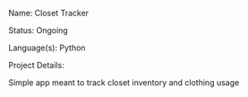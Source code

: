 Name: Closet Tracker

Status: Ongoing

Language(s): Python

Project Details:

Simple app meant to track closet inventory and clothing usage